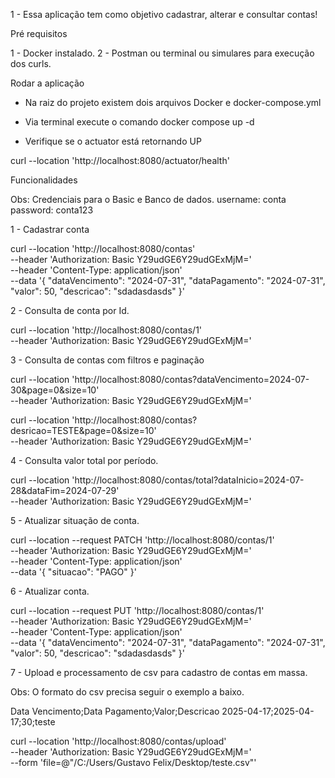 1 - Essa aplicação tem como objetivo cadastrar, alterar e consultar contas!

Pré requisitos

1 - Docker instalado.
2 - Postman ou terminal ou simulares para execução dos curls.

Rodar a aplicação

- Na raiz do projeto existem dois arquivos Docker e docker-compose.yml

- Via terminal execute o comando docker compose up -d

- Verifique se o actuator está retornando UP

curl --location 'http://localhost:8080/actuator/health'

Funcionalidades

Obs: Credenciais para o Basic e Banco de dados.
  username: conta
  password: conta123

1 - Cadastrar conta

curl --location 'http://localhost:8080/contas' \
--header 'Authorization: Basic Y29udGE6Y29udGExMjM=' \
--header 'Content-Type: application/json' \
--data '{
    "dataVencimento": "2024-07-31",
    "dataPagamento": "2024-07-31",
    "valor": 50,
    "descricao": "sdadasdasds"
}'

2 - Consulta de conta por Id.

curl --location 'http://localhost:8080/contas/1' \
--header 'Authorization: Basic Y29udGE6Y29udGExMjM='

3 - Consulta de contas com filtros e paginação

curl --location 'http://localhost:8080/contas?dataVencimento=2024-07-30&page=0&size=10' \
--header 'Authorization: Basic Y29udGE6Y29udGExMjM='

curl --location 'http://localhost:8080/contas?desricao=TESTE&page=0&size=10' \
--header 'Authorization: Basic Y29udGE6Y29udGExMjM='

4 - Consulta valor total por período.

curl --location 'http://localhost:8080/contas/total?dataInicio=2024-07-28&dataFim=2024-07-29' \
--header 'Authorization: Basic Y29udGE6Y29udGExMjM='

5 - Atualizar situação de conta.

curl --location --request PATCH 'http://localhost:8080/contas/1' \
--header 'Authorization: Basic Y29udGE6Y29udGExMjM=' \
--header 'Content-Type: application/json' \
--data '{
    "situacao": "PAGO"
}'

6 - Atualizar conta.

curl --location --request PUT 'http://localhost:8080/contas/1' \
--header 'Authorization: Basic Y29udGE6Y29udGExMjM=' \
--header 'Content-Type: application/json' \
--data '{
    "dataVencimento": "2024-07-31",
    "dataPagamento": "2024-07-31",
    "valor": 50,
    "descricao": "sdadasdasds"
}'

7 - Upload e processamento de csv para cadastro de contas em massa.

Obs: O formato do csv precisa seguir o exemplo a baixo.

Data Vencimento;Data Pagamento;Valor;Descricao
2025-04-17;2025-04-17;30;teste

curl --location 'http://localhost:8080/contas/upload' \
--header 'Authorization: Basic Y29udGE6Y29udGExMjM=' \
--form 'file=@"/C:/Users/Gustavo Felix/Desktop/teste.csv"'


